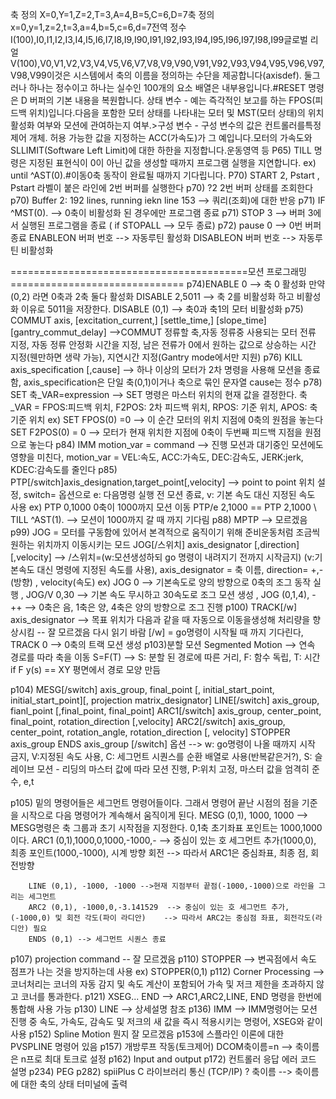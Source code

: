 축 정의 X=0,Y=1,Z=2,T=3,A=4,B=5,C=6,D=7축 정의 x=0,y=1,z=2,t=3,a=4,b=5,c=6,d=7전역 정수I(100),I0,I1,I2,I3,I4,I5,I6,I7,I8,I9,I90,I91,I92,I93,I94,I95,I96,I97,I98,I99글로벌 리얼V(100),V0,V1,V2,V3,V4,V5,V6,V7,V8,V9,V90,V91,V92,V93,V94,V95,V96,V97,V98,V99이것은 시스템에서 축의 이름을 정의하는 수단을 제공합니다(axisdef). 둘그러나 하나는 정수이고 하나는 실수인 100개의 요소 배열은 내부용입니다.#RESET 명령은 D 버퍼의 기본 내용을 복원합니다.
상태 변수 - 예는 즉각적인 보고를 하는 FPOS(피드백 위치)입니다.다음을 포함한 모터 상태를 나타내는 모터 및 MST(모터 상태)의 위치활성화 여부와 모션에 관여하는지 여부.>구성 변수 - 구성 변수의 값은 컨트롤러를특정 제어 개체. 허용 가능한 값을 지정하는 ACC(가속도)가 그 예입니다.모터의 가속도와 SLLIMIT(Software Left Limit)에 대한 하한을 지정합니다.운동영역 등
P65) TILL 명령은 지정된 표현식이 0이 아닌 값을 생성할 때까지 프로그램 실행을 지연합니다.  ex) until ^AST(0).#이동0축 동작이 완료될 때까지 기다립니다.
P70) START 2, Pstart ,   Pstart 라벨이 붙은 라인에 2번 버퍼를 실행한다
p70) ?2 2번 버퍼 상태를 조회한다
p70) Buffer 2: 192 lines, running iekn line 153  --> 쿼리(조회)에 대한 반응
p71) IF ^MST(0). --> 0축이 비활성화 된 경우에만 프로그램 종료
p71) STOP 3  --> 버퍼 3에서 실행된 프로그램을 종료   ( if STOPALL --> 모두 종료)
p72) pause 0 --> 0번 버퍼 종료
ENABLEON 버퍼 번호   --> 자동루틴 활성화  DISABLEON 버퍼 번호 --> 자동루틴 비활성화


=========================================모션 프로그래밍==============================
p74)ENABLE 0 --> 축 0 활성화  만약 (0,2) 라면 0축과 2축 둘다 활성화
      DISABLE 2,5011  --> 축 2를 비활성화 하고 비활성화 이유로 5011을 저장한다.
      DISABLE (0,1) --> 축0과 축1의 모터 비활성화
p75) COMMUT axis, [excitation_current,] [settle_time,] [slope_time][gantry_commut_delay]
  -->COMMUT 정류할 축,자동 정류중 사용되는 모터 전류 지정, 자동 정류 안정화 시간을 지정, 남은 전류가 0에서 원하는 값으로 상승하는 시간 지정(웬만하면 생략 가능), 지연시간 지정(Gantry mode에서만 지원)
p76) KILL axis_specification [,cause] --> 하나 이상의 모터가 2차 명령을 사용해 모션을 종료함, axis_specification은 단일 축(0,1)이거나 축으로 묶인 문자열 cause는 정수
p78) SET 축_VAR=expression --> SET 명령은 마스터 위치의 현재 값을 결정한다. 축_VAR = FPOS:피드백 위치, F2POS: 2차 피드백 위치, RPOS: 기준 위치, APOS: 축 기준 위치
     ex) SET FPOS(0) =0 --> 이 순간 모터의 위치 지점에 0축의 원점을 놓는다
          SET F2POS(0) = 0 --> 모터가 현재 위치한 지점에 0축이 두번째 피드백 지점을 원점으로 놓는다
p84) IMM motion_var = command --> 진행 모션과 대기중인 모션에도 영향을 미친다, motion_var = VEL:속도, ACC:가속도, DEC:감속도, JERK:jerk, KDEC:감속도를 줄인다
p85) PTP[/switch]axis_designation,target_point[,velocity] --> point to point 위치 설정, switch= 옵션으로 e: 다음명령 실행 전 모션 종료, v: 기본 속도 대신 지정된 속도 사용
       ex) PTP 0,1000 0축이 1000까지 모션 이동  PTP/e 2,1000 == PTP 2,1000 \ TILL ^AST(1). --> 모션이 1000까지 갈 때 까지 기다림
p88)  MPTP --> 모르겠음 
p99) JOG = 모터를 구동함에 있어서 본격적으로 움직이기 위해 준비운동처럼 조금씩 원하는 위치까지 이동시키는 모드
       JOG[/스위치] axis_designator [,direction][,velocity] --> /스위치=(w:모션생성하되 go 명령이 내려지기 전까지 시작금지) (v:기본속도 대신 명령에 지정된 속도를 사용), 
                        axis_designator = 축 이름, direction= +,-(방향) , velocity(속도)
       ex) JOG 0 --> 기본속도로 양의 방향으로 0축의 조그 동작 실행 , JOG/V 0,30 --> 기본 속도 무시하고 30속도로 조그 모션 생성 , JOG (0,1,4), -++ --> 0축은 음, 1축은 양, 4축은 양의 방향으로 조그 진행
p100) TRACK[/w] axis_designator --> 목표 위치가 다음과 같을 때 자동으로 이동을생성해 처리량을 향상시킴  -- 잘 모르겠음 다시 읽기 바람
         [/w] = go명령이 시작될 때 까지 기다린다, TRACK 0 --> 0축의 트랙 모션 생성
p103)분할 모션 Segmented Motion --> 연속 경로를 따라 축을 이동    S=F(T) --> S: 분할 된 경로에 따른 거리, F: 함수 독립, T: 시간 if F y(s) == XY 평면에서 경로 모양 만듬

p104) MESG[/switch] axis_group, final_point [, initial_start_point, initial_start_point][, projection matrix_designator]
        LINE[/switch] axis_group, fianl_point [,final_point, final_point]
        ARC1[/switch] axis_group, center_point, final_point, rotation_direction [,velocity]
        ARC2[/switch] axis_group, center_point, rotation_angle, rotation_direction [, velocity]
        STOPPER axis_group
        ENDS axis_group
       [/switch] 옵션 --> w: go명령이 나올 때까지 시작 금지, V:지정된 속도 사용, C: 세그먼트 시퀀스를 순환 배열로 사용(반복같은거?), S: 슬레이브 모션 - 리딩의 마스터 값에 따라 모션 진행, P:위치 고정, 마스터 값을 엄격히 준수, e,t
 
p105)  밑의 명령어들은 세그먼트 명령어들이다. 그래서 명령어 끝난 시점의 점을 기준을 시작으로 다음 명령어가 계속해서 움직이게 된다.
        MESG (0,1), 1000, 1000 --> MESG명령은 축 그룹과 초기 시작점을 지정한다.  0,1축 초기좌표 포인트는 1000,1000이다.
        ARC1 (0,1),1000,0,1000,-1000,-   --> 중심이 있는 호 세그먼트 추가(1000,0), 최종 포인트(1000,-1000), 시계 방향 회전       --> 따라서 ARC1은 중심좌표, 최종 점, 회전방향
   
        LINE (0,1), -1000, -1000 -->현재 지점부터 끝점(-1000,-1000)으로 라인을 그리는 세그먼트
        ARC2 (0,1), -1000,0,-3.141529  --> 중심이 있는 호 세그먼트 추가, (-1000,0) 및 회전 각도(파이 라디안)    --> 따라서 ARC2는 중심점 좌표, 회전각도(라디안) 필요
        ENDS (0,1) --> 세그먼트 시퀀스 종료
p107) projection command -- 잘 모르겠음
p110) STOPPER  --> 변곡점에서 속도 점프가 나는 것을 방지하는데 사용   ex) STOPPER(0,1)
p112) Corner Processing  --> 코너처리는 코너의 자동 감지 및 속도 계산이 포함되어 가속 및 저크 제한을 초과하지 않고 코너를 통과한다.
p121) XSEG... END --> ARC1,ARC2,LINE, END 명령을 한번에 통합해 사용 가능
p130) LINE --> 상세설명 참조
p136) IMM --> IMM명령어는 모션 진행 중 속도, 가속도, 감속도 및 저크의 새 값을 즉시 적용시키는 명령어, XSEG와 같이 사용
p152) Spline Motion 뭔지 잘 모르겠음  p153에 스플라인 이론에 대한 PVSPLINE 명령어 있음
p157) 개방루프 작동(토크제어)  DCOM축이름=n --> 축이름은 n프로 최대 토크로 설정
p162) Input and output
p172) 컨트롤러 응답 에러 코드 설명
p234) PEG
p282) spiiPlus C 라이브러리 통신 (TCP/IP)
? 축이름 --> 축이름에 대한 축의 상태 터미널에 출력
